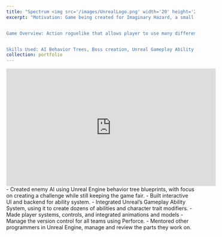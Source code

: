 ```yaml
---
title: "Spectrum <img src='/images/UnrealLogo.png' width='20' height='20'/>"
excerpt: "Motivation: Game being created for Imaginary Hazard, a small indie studio I co-founded at Harvard.  


Game Overview: Action roguelike that allows player to use many different variations of weapons, movement, and utility abilities along with a variety of customizable ability modifiers.


Skills Used: AI Behavior Trees, Boss creation, Unreal Gameplay Ability System, Dynamic UI with intricate functionality, Integrating programming and animation, Managing Perforce version control.<br/><img src='/files/Spectrum_GIF.gif' width='560' height='315'>.<br/><img src='/files/SpectrumAbility_GIF.gif' width='560' height='315'>"
collection: portfolio
---
```

<iframe width="560" height="315" src="https://www.youtube.com/embed/WhF9YvUTW8o?autoplay=1" frameborder="0" allowfullscreen></iframe>
- Created enemy AI using Unreal Engine behavior tree blueprints, with focus on creating a challenge while still keeping the game fair.
- Built interactive UI and backend for ability system.
- Integrated Unreal’s Gameplay Ability System, using it to create dozens of abilities and character trait modifiers.
- Made player systems, controls, and integrated animations and models
- Manage the version control for all teams using Perforce.
- Mentored other programmers in Unreal Engine, manage and review the parts they work on.
